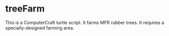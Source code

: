 treeFarm
========

This is a ComputerCraft turtle script. It farms MFR rubber trees. It requires a
specially-designed farming area.